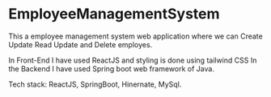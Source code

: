 # EmployeeManagementSystem
This a employee management system web application where we can Create Update Read Update and Delete employes.

In Front-End I have used ReactJS and styling is done using tailwind CSS
In the Backend I have used Spring boot web framework of Java.

Tech stack: ReactJS, SpringBoot, Hinernate, MySql.
